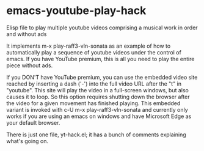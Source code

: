 # emacs-youtube-play-hack
Elisp file to play multiple youtube videos comprising a musical work in order and without ads

It implements m-x play-raff3-vln-sonata as an example of how to automatically
play a sequence of youtube videos under the control of emacs. If you have YouTube
premium, this is all you need to play the entire piece without ads.

If you DON'T have YouTube premium, you can use the embedded video site reached by inserting
a dash ('-') into the full video URL after the "t" in "youtube".  This site will play the
video in a full-screen windows, but also causes it to loop.  So this option requires shutting
down the browser after the video for a given movement has finished playing.  This embedded
variant is invoked with c-U m-x play-raff3-vln-sonata and currently only works if you are
using an emacs on windows and have Microsoft Edge as your default browser.

There is just one file, yt-hack.el; it has a bunch of comments explaining what's going on.

